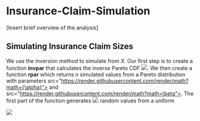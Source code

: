 # Insurance-Claim-Simulation

[Insert brief overview of the analysis]


## Simulating Insurance Claim Sizes

We use the inversion method to simulate from *X*. Our first step is to create a function **invpar** that calculates the inverse Pareto CDF <img src="https://render.githubusercontent.com/render/math?math=F^{-1}(u)">. We then create a function **rpar** which returns *n* simulated values from a Pareto distribution with parameters src="https://render.githubusercontent.com/render/math?math={\alpha}"> and src="https://render.githubusercontent.com/render/math?math=\beta">. The first part of the function generates <img src="https://render.githubusercontent.com/render/math?math=n"> random values from a uniform


<img src="https://render.githubusercontent.com/render/math?math=e^{i \pi} = -1">





## 

